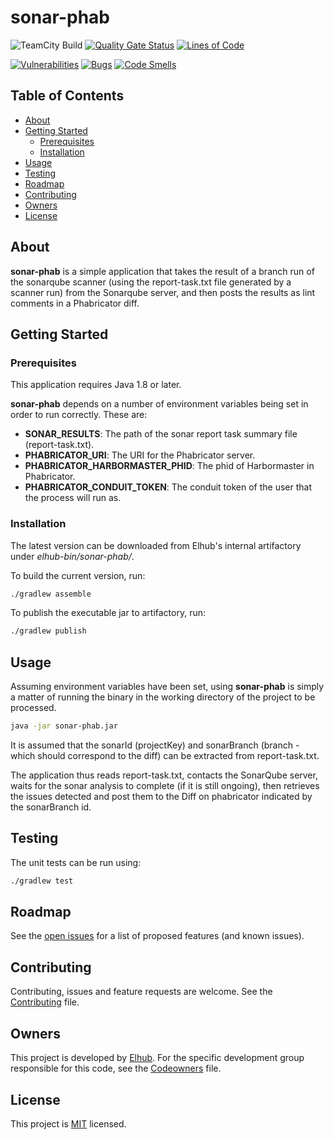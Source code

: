 # sonar-phab

<!-- PROJECT SHIELDS -->
![TeamCity Build](https://teamcity.elhub.cloud/app/rest/builds/buildType:(id:Tools_DevToolsSonarPhab_AutoRelease)/statusIcon)
[![Quality Gate Status](https://sonar.elhub.cloud/api/project_badges/measure?project=no.elhub.tools%3Adev-tools-sonar-phab&metric=alert_status)](https://sonar.elhub.cloud/dashboard?id=no.elhub.tools%3Adev-tools-sonar-phab)
[![Lines of Code](https://sonar.elhub.cloud/api/project_badges/measure?project=no.elhub.tools%3Adev-tools-sonar-phab&metric=ncloc)](https://sonar.elhub.cloud/dashboard?id=no.elhub.tools%3Adev-tools-sonar-phab)

[![Vulnerabilities](https://sonar.elhub.cloud/api/project_badges/measure?project=no.elhub.tools%3Adev-tools-sonar-phab&metric=vulnerabilities)](https://sonar.elhub.cloud/dashboard?id=no.elhub.tools%3Adev-tools-sonar-phab)
[![Bugs](https://sonar.elhub.cloud/api/project_badges/measure?project=no.elhub.tools%3Adev-tools-sonar-phab&metric=bugs)](https://sonar.elhub.cloud/dashboard?id=no.elhub.tools%3Adev-tools-sonar-phab)
[![Code Smells](https://sonar.elhub.cloud/api/project_badges/measure?project=no.elhub.tools%3Adev-tools-sonar-phab&metric=code_smells)](https://sonar.elhub.cloud/dashboard?id=no.elhub.tools%3Adev-tools-sonar-phab)


## Table of Contents

* [About](#about)
* [Getting Started](#getting-started)
  * [Prerequisites](#prerequisites)
  * [Installation](#installation)
* [Usage](#usage)
* [Testing](#testing)
* [Roadmap](#roadmap)
* [Contributing](#contributing)
* [Owners](#owners)
* [License](#license)


## About

**sonar-phab** is a simple application that takes the result of a branch run of the sonarqube scanner (using the
report-task.txt file generated by a scanner run) from the Sonarqube server, and then posts the results as lint
comments in a Phabricator diff.

## Getting Started

### Prerequisites

This application requires Java 1.8 or later.

**sonar-phab** depends on a number of environment variables being set in order to run correctly. These are:

* **SONAR_RESULTS**: The path of the sonar report task summary file (report-task.txt).
* **PHABRICATOR_URI**: The URI for the Phabricator server.
* **PHABRICATOR_HARBORMASTER_PHID**: The phid of Harbormaster in Phabricator.
* **PHABRICATOR_CONDUIT_TOKEN**: The conduit token of the user that the process will run as.

### Installation

The latest version can be downloaded from Elhub's internal artifactory under _elhub-bin/sonar-phab/_.

To build the current version, run:

```sh
./gradlew assemble
```

To publish the executable jar to artifactory, run:

```sh
./gradlew publish
```

## Usage

Assuming environment variables have been set, using **sonar-phab** is simply a matter of running the binary
in the working directory of the project to be processed.

```sh
java -jar sonar-phab.jar
```

It is assumed that the sonarId (projectKey) and sonarBranch (branch - which should correspond to the diff) can be
extracted from report-task.txt.

The application thus reads report-task.txt, contacts the SonarQube server, waits for the sonar analysis to complete
(if it is still ongoing), then retrieves the issues detected and post them to the Diff on phabricator indicated by
the sonarBranch id.

## Testing

The unit tests can be run using:

```sh
./gradlew test
```

## Roadmap

See the [open issues](https://jira.elhub.cloud/link-to-issues) for a list of proposed features (and known issues).

## Contributing

Contributing, issues and feature requests are welcome. See the
[Contributing](https://github.com/elhub/dev-tools-sonar-phab/blob/main/CONTRIBUTING.md) file.

## Owners

This project is developed by [Elhub](https://github.com/elhub). For the specific development group responsible for this
code, see the [Codeowners](https://github.com/elhub/dev-tools-sonar-phab/blob/main/CODEOWNERS) file.

## License

This project is [MIT](https://github.com/elhub/dev-tools-sonar-phab/blob/main/LICENSE.md) licensed.
